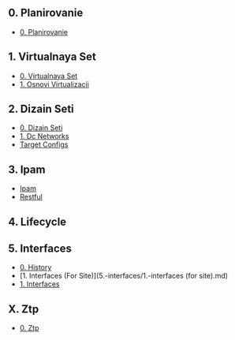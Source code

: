 
## 0. Planirovanie

- [0. Planirovanie](0.-planirovanie/0.-planirovanie.md)

## 1. Virtualnaya Set

- [0. Virtualnaya Set](1.-virtualnaya-set/0.-virtualnaya-set.md)
- [1. Osnovi Virtualizacii](1.-virtualnaya-set/1.-osnovi-virtualizacii.md)

## 2. Dizain Seti

- [0. Dizain Seti](2.-dizain-seti/0.-dizain-seti.md)
- [1. Dc Networks](2.-dizain-seti/1.-dc_networks.md)
- [Target Configs]()

## 3. Ipam

- [Ipam](3.-ipam/ipam.md)
- [Restful](3.-ipam/restful.md)

## 4. Lifecycle


## 5. Interfaces

- [0. History](5.-interfaces/0.-history.md)
- [1. Interfaces (For Site)](5.-interfaces/1.-interfaces (for site).md)
- [1. Interfaces](5.-interfaces/1.-interfaces.md)

## X. Ztp

- [0. Ztp](x.-ztp/0.-ztp.md)
